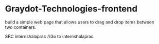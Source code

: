 # Graydot-Technologies-frontend
 build a simple web page that allows users to drag and drop items between two containers.

SRC internshalaprac
//Go to internshalaprac

